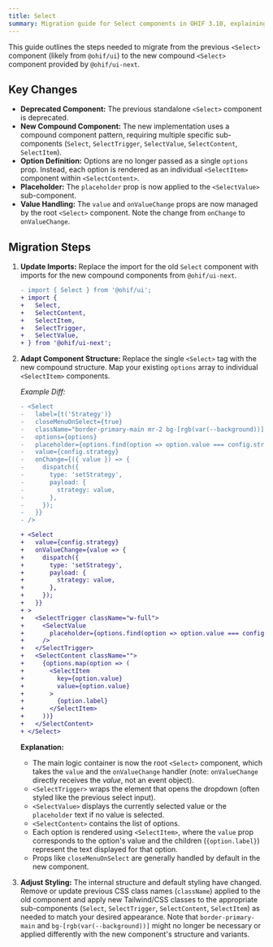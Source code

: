 ```yaml
---
title: Select
summary: Migration guide for Select components in OHIF 3.10, explaining the transition from @ohif/ui to @ohif/ui-next, with details on the new Select.Root, Select.Trigger, Select.Content, and Select.Item structure replacing the old dropdown approach.
---
```




This guide outlines the steps needed to migrate from the previous `<Select>` component (likely from `@ohif/ui`) to the new compound `<Select>` component provided by `@ohif/ui-next`.

## Key Changes

*   **Deprecated Component:** The previous standalone `<Select>` component is deprecated.
*   **New Compound Component:** The new implementation uses a compound component pattern, requiring multiple specific sub-components (`Select`, `SelectTrigger`, `SelectValue`, `SelectContent`, `SelectItem`).
*   **Option Definition:** Options are no longer passed as a single `options` prop. Instead, each option is rendered as an individual `<SelectItem>` component within `<SelectContent>`.
*   **Placeholder:** The `placeholder` prop is now applied to the `<SelectValue>` sub-component.
*   **Value Handling:** The `value` and `onValueChange` props are now managed by the root `<Select>` component. Note the change from `onChange` to `onValueChange`.

## Migration Steps

1.  **Update Imports:**
    Replace the import for the old `Select` component with imports for the new compound components from `@ohif/ui-next`.

    ```diff
    - import { Select } from '@ohif/ui';
    + import {
    +   Select,
    +   SelectContent,
    +   SelectItem,
    +   SelectTrigger,
    +   SelectValue,
    + } from '@ohif/ui-next';

    ```

2.  **Adapt Component Structure:**
    Replace the single `<Select>` tag with the new compound structure. Map your existing `options` array to individual `<SelectItem>` components.

    *Example Diff:*

    ```diff
    - <Select
    -   label={t('Strategy')}
    -   closeMenuOnSelect={true}
    -   className="border-primary-main mr-2 bg-[rgb(var(--background))] text-[rgb(var(--text))]"
    -   options={options}
    -   placeholder={options.find(option => option.value === config.strategy).placeHolder}
    -   value={config.strategy}
    -   onChange={({ value }) => {
    -     dispatch({
    -       type: 'setStrategy',
    -       payload: {
    -         strategy: value,
    -       },
    -     });
    -   }}
    - />

    + <Select
    +   value={config.strategy}
    +   onValueChange={value => {
    +     dispatch({
    +       type: 'setStrategy',
    +       payload: {
    +         strategy: value,
    +       },
    +     });
    +   }}
    + >
    +   <SelectTrigger className="w-full">
    +     <SelectValue
    +       placeholder={options.find(option => option.value === config.strategy)?.placeHolder}
    +     />
    +   </SelectTrigger>
    +   <SelectContent className="">
    +     {options.map(option => (
    +       <SelectItem
    +         key={option.value}
    +         value={option.value}
    +       >
    +         {option.label}
    +       </SelectItem>
    +     ))}
    +   </SelectContent>
    + </Select>
    ```

    **Explanation:**
    *   The main logic container is now the root `<Select>` component, which takes the `value` and the `onValueChange` handler (note: `onValueChange` directly receives the *value*, not an event object).
    *   `<SelectTrigger>` wraps the element that opens the dropdown (often styled like the previous select input).
    *   `<SelectValue>` displays the currently selected value or the `placeholder` text if no value is selected.
    *   `<SelectContent>` contains the list of options.
    *   Each option is rendered using `<SelectItem>`, where the `value` prop corresponds to the option's value and the children (`{option.label}`) represent the text displayed for that option.
    *   Props like `closeMenuOnSelect` are generally handled by default in the new component.

3.  **Adjust Styling:**
    The internal structure and default styling have changed. Remove or update previous CSS class names (`className`) applied to the old component and apply new Tailwind/CSS classes to the appropriate sub-components (`Select`, `SelectTrigger`, `SelectContent`, `SelectItem`) as needed to match your desired appearance. Note that `border-primary-main` and `bg-[rgb(var(--background))]` might no longer be necessary or applied differently with the new component's structure and variants.
